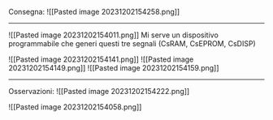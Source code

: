 Consegna:
![[Pasted image 20231202154258.png]]

---

![[Pasted image 20231202154011.png]]
Mi serve un dispositivo programmabile che generi questi tre segnali (CsRAM, CsEPROM, CsDISP)

![[Pasted image 20231202154141.png]]
![[Pasted image 20231202154149.png]]
![[Pasted image 20231202154159.png]]



---
Osservazioni:
![[Pasted image 20231202154222.png]]

![[Pasted image 20231202154058.png]]